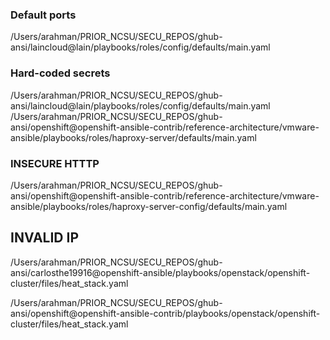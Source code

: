 ### Default ports 

/Users/arahman/PRIOR_NCSU/SECU_REPOS/ghub-ansi/laincloud@lain/playbooks/roles/config/defaults/main.yaml


### Hard-coded secrets 

/Users/arahman/PRIOR_NCSU/SECU_REPOS/ghub-ansi/laincloud@lain/playbooks/roles/config/defaults/main.yaml
/Users/arahman/PRIOR_NCSU/SECU_REPOS/ghub-ansi/openshift@openshift-ansible-contrib/reference-architecture/vmware-ansible/playbooks/roles/haproxy-server/defaults/main.yaml 

### INSECURE HTTTP 

/Users/arahman/PRIOR_NCSU/SECU_REPOS/ghub-ansi/openshift@openshift-ansible-contrib/reference-architecture/vmware-ansible/playbooks/roles/haproxy-server-config/defaults/main.yaml

## INVALID IP 

/Users/arahman/PRIOR_NCSU/SECU_REPOS/ghub-ansi/carlosthe19916@openshift-ansible/playbooks/openstack/openshift-cluster/files/heat_stack.yaml

/Users/arahman/PRIOR_NCSU/SECU_REPOS/ghub-ansi/openshift@openshift-ansible-contrib/playbooks/openstack/openshift-cluster/files/heat_stack.yaml

